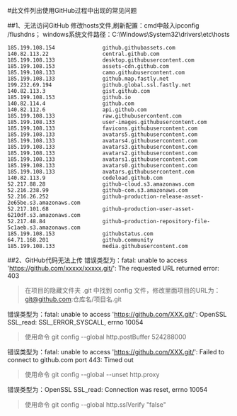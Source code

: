#此文件列出使用GitHub过程中出现的常见问题

##1、无法访问GitHub
修改hosts文件,刷新配置：cmd中敲入ipconfig /flushdns；
windows系统文件路径：C:\Windows\System32\drivers\etc\hosts
```
185.199.108.154               github.githubassets.com
140.82.113.22                 central.github.com
185.199.108.133               desktop.githubusercontent.com
185.199.108.153               assets-cdn.github.com
185.199.108.133               camo.githubusercontent.com
185.199.108.133               github.map.fastly.net
199.232.69.194                github.global.ssl.fastly.net
140.82.113.3                  gist.github.com
185.199.108.153               github.io
140.82.114.4                  github.com
140.82.112.6                  api.github.com
185.199.108.133               raw.githubusercontent.com
185.199.108.133               user-images.githubusercontent.com
185.199.108.133               favicons.githubusercontent.com
185.199.108.133               avatars5.githubusercontent.com
185.199.108.133               avatars4.githubusercontent.com
185.199.108.133               avatars3.githubusercontent.com
185.199.108.133               avatars2.githubusercontent.com
185.199.108.133               avatars1.githubusercontent.com
185.199.108.133               avatars0.githubusercontent.com
185.199.108.133               avatars.githubusercontent.com
140.82.113.9                  codeload.github.com
52.217.88.28                  github-cloud.s3.amazonaws.com
52.216.238.99                 github-com.s3.amazonaws.com
52.216.26.252                 github-production-release-asset-2e65be.s3.amazonaws.com
52.217.101.68                 github-production-user-asset-6210df.s3.amazonaws.com
52.217.48.84                  github-production-repository-file-5c1aeb.s3.amazonaws.com
185.199.108.153               githubstatus.com
64.71.168.201                 github.community
185.199.108.133               media.githubusercontent.com
```

##2、GitHub代码无法上传
错误类型为：fatal: unable to access 'https://github.com/xxxxx/xxxxx.git/': The requested URL returned error: 403
>在项目的隐藏文件夹 .git 中找到 config 文件，修改里面项目的URL为：git@github.com:仓库名/项目名.git

错误类型为：fatal: unable to access 'https://github.com/XXX.git/': OpenSSL SSL_read: SSL_ERROR_SYSCALL, errno 10054
>使用命令 git config --global http.postBuffer 524288000

错误类型为：fatal: unable to access 'https://github.com/XXX.git/': Failed to connect to github.com port 443: Timed out
>使用命令 git config --global --unset http.proxy

错误类型为：OpenSSL SSL_read: Connection was reset, errno 10054
>使用命令 git config --global http.sslVerify "false"